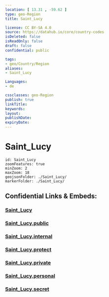 ```yaml
---
location: [ 13.31 , -59.62 ] 
type: geo-Region
title: Saint_Lucy

license: CC BY-SA 4.0
source: https://datahub.io/core/country-codes
isDeleted: false
isReadOnly: false
draft: false
confidential: public

tags:
- geo/Country/Region
aliases:
- Saint_Lucy

Languages:
- de

cssclasses: geo-Region
publish: true
linkTitle: 
keywords: 
layout: 
publishDate: 
expiryDate: 
---
```


# Saint_Lucy

```leaflet
id: Saint_Lucy
zoomFeatures: true 
minZoom: 2 
maxZoom: 18
geojsonFolder: ./Saint_Lucy/
markerFolder: ./Saint_Lucy/
```


## Confidential Links & Embeds: 

### [Saint_Lucy](/_Standards/Earth/Continent/America~Caribbean/Barbados/Provinces~Barbados/Saint_Lucy.md) 

### [Saint_Lucy.public](/_public/Earth/Continent/America~Caribbean/Barbados/Provinces~Barbados/Saint_Lucy.public.md) 

### [Saint_Lucy.internal](/_internal/Earth/Continent/America~Caribbean/Barbados/Provinces~Barbados/Saint_Lucy.internal.md) 

### [Saint_Lucy.protect](/_protect/Earth/Continent/America~Caribbean/Barbados/Provinces~Barbados/Saint_Lucy.protect.md) 

### [Saint_Lucy.private](/_private/Earth/Continent/America~Caribbean/Barbados/Provinces~Barbados/Saint_Lucy.private.md) 

### [Saint_Lucy.personal](/_personal/Earth/Continent/America~Caribbean/Barbados/Provinces~Barbados/Saint_Lucy.personal.md) 

### [Saint_Lucy.secret](/_secret/Earth/Continent/America~Caribbean/Barbados/Provinces~Barbados/Saint_Lucy.secret.md)

